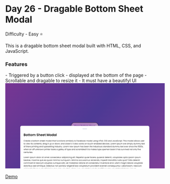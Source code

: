 <h1> Day 26 - Dragable Bottom Sheet Modal</h1>

Difficulty - Easy :star:

This is a dragable bottom sheet modal built with HTML, CSS, and JavaScript. 

<h3>Features</h3>
 - Triggered by a button click
 - displayed at the bottom of the page
 - Scrollable and dragable to resize it 
 - It must have a beautifyl UI

<img src="../images/Show26.png" width="750" alt="Quize App">

<a href="https://basicfrontend.netlify.app/day%2026%20dragable%20bottom%20sheet%20modal/">Demo</a> 


